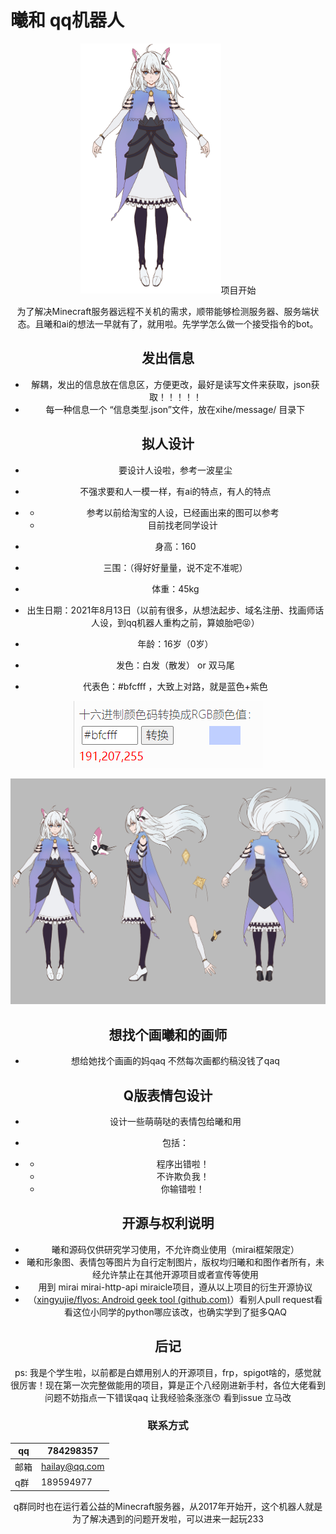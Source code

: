 # 曦和 qq机器人

<div align="center">
<img src="README.assets/xihe-%E6%AD%A3%E8%A7%86%E5%9B%BE-100.png" height="400" width="225" 



## 项目开始

为了解决Minecraft服务器远程不关机的需求，顺带能够检测服务器、服务端状态。且曦和ai的想法一早就有了，就用啦。先学学怎么做一个接受指令的bot。



## 发出信息

- 解耦，发出的信息放在信息区，方便更改，最好是读写文件来获取，json获取！！！！！
- 每一种信息一个 “信息类型.json”文件，放在xihe/message/     目录下

 

## 拟人设计

- 要设计人设啦，参考一波星尘

- 不强求要和人一模一样，有ai的特点，有人的特点

- - 参考以前给淘宝的人设，已经画出来的图可以参考
  - 目前找老同学设计

- 身高：160

- 三围：（得好好量量，说不定不准呢）

- 体重：45kg

- 出生日期：2021年8月13日（以前有很多，从想法起步、域名注册、找画师话人设，到qq机器人重构之前，算娘胎吧😝）

- 年龄：16岁（0岁）

- 发色：白发（散发） or 双马尾

- 代表色：#bfcfff     ，大致上对路，就是蓝色+紫色

![img](README.assets/xihe_color.png)

![曦和人设立绘](README.assets/%E6%9B%A6%E5%92%8C%E4%BA%BA%E8%AE%BE%E7%AB%8B%E7%BB%98.jpg)

## 想找个画曦和的画师

- 想给她找个画画的妈qaq 不然每次画都约稿没钱了qaq

 

## Q版表情包设计

- 设计一些萌萌哒的表情包给曦和用

- 包括：

- - 程序出错啦！
  - 不许欺负我！
  - 你输错啦！

 

## 开源与权利说明

- 曦和源码仅供研究学习使用，不允许商业使用（mirai框架限定）
- 曦和形象图、表情包等图片为自行定制图片，版权均归曦和和图作者所有，未经允许禁止在其他开源项目或者宣传等使用
- 用到 mirai     mirai-http-api miraicle项目，遵从以上项目的衍生开源协议
- （[xingyujie/flyos: Android geek tool      (github.com)](https://github.com/xingyujie/flyos)）看别人pull request看看这位小同学的python哪应该改，也确实学到了挺多QAQ

##  

## 后记

ps: 我是个学生啦，以前都是白嫖用别人的开源项目，frp，spigot啥的，感觉就很厉害！现在第一次完整做能用的项目，算是正个八经刚进新手村，各位大佬看到问题不妨指点一下错误qaq 让我经验条涨涨😙 看到issue 立马改

### 联系方式

| qq   | 784298357     |
| ---- | ------------- |
| 邮箱 | hailay@qq.com |
| q群  | 189594977     |

 

q群同时也在运行着公益的Minecraft服务器，从2017年开始开，这个机器人就是为了解决遇到的问题开发啦，可以进来一起玩233

